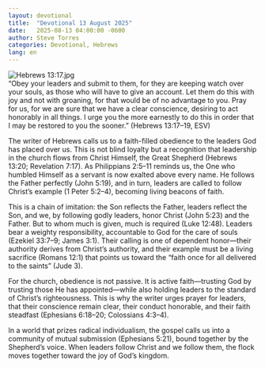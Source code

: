 ```yaml
---
layout: devotional
title:  "Devotional 13 August 2025"
date:   2025-08-13 04:00:00 -0600
author: Steve Torres
categories: Devotional, Hebrews
lang: en
---
```

<img src="https://sitemedia.esteeb.com/file/esteebcomsitemedia/devotional_images/Hebrews/Heb-13_17.jpg?raw=true" alt="Hebrews 13:17.jpg" style="max-width: 100%; height: auto;">

<div class="scripture">
  “Obey your leaders and submit to them, for they are keeping watch over your souls, as those who will have to give an account. Let them do this with joy and not with groaning, for that would be of no advantage to you. Pray for us, for we are sure that we have a clear conscience, desiring to act honorably in all things. I urge you the more earnestly to do this in order that I may be restored to you the sooner.” (Hebrews 13:17–19, ESV)
</div>

The writer of Hebrews calls us to a faith-filled obedience to the leaders God has placed over us. This is not blind loyalty but a recognition that leadership in the church flows from Christ Himself, the Great Shepherd (Hebrews 13:20; Revelation 7:17). As Philippians 2:5–11 reminds us, the One who humbled Himself as a servant is now exalted above every name. He follows the Father perfectly (John 5:19), and in turn, leaders are called to follow Christ’s example (1 Peter 5:2–4), becoming living beacons of faith.

This is a chain of imitation: the Son reflects the Father, leaders reflect the Son, and we, by following godly leaders, honor Christ (John 5:23) and the Father. But to whom much is given, much is required (Luke 12:48). Leaders bear a weighty responsibility, accountable to God for the care of souls (Ezekiel 33:7–9; James 3:1). Their calling is one of dependent honor—their authority derives from Christ’s authority, and their example must be a living sacrifice (Romans 12:1) that points us toward the “faith once for all delivered to the saints” (Jude 3).

For the church, obedience is not passive. It is active faith—trusting God by trusting those He has appointed—while also holding leaders to the standard of Christ’s righteousness. This is why the writer urges prayer for leaders, that their conscience remain clear, their conduct honorable, and their faith steadfast (Ephesians 6:18–20; Colossians 4:3–4).

In a world that prizes radical individualism, the gospel calls us into a community of mutual submission (Ephesians 5:21), bound together by the Shepherd’s voice. When leaders follow Christ and we follow them, the flock moves together toward the joy of God’s kingdom.